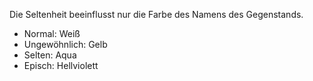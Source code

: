 Die Seltenheit beeinflusst nur die Farbe des Namens des Gegenstands.
* Normal: Weiß
* Ungewöhnlich: Gelb
* Selten: Aqua
* Episch: Hellviolett